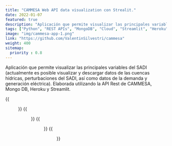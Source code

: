 ```yaml
---
title: "CAMMESA Web API data visualization con Strealit."
date: 2022-01-07
featured: true
description: "Aplicación que permite visualizar las principales variables del SADI, elaborada utilizando la API Rest de CAMMESA, Mongo DB, Heroku y Streamlit."
tags: ["Python", "REST APIs", "MongoDB", "Cloud", "Streamlit", "Heroku", "Energía"]
image: "img/cammesa-app-1.png"
link: "https://github.com/ValentinSilvestri/cammesa"
weight: 400
sitemap:
  priority : 0.8
---
```


Aplicación que permite visualizar las principales variables del SADI (actualmente es posible visualizar y descargar datos de las cuencas hídricas, perturbaciones del SADI, así como datos de la demanda y generación eléctrica). Elaborada utilizando la API Rest de CAMMESA, Mongo DB, Heroku y Streamlit.

{{<figure src="/img/cammesa-app.gif" alt="Cammesa-1" width="100%">}}
{{<figure src="/img/cammesa-app-6.png" alt="Cammesa-2" width="100%">}}
{{<figure src="/img/cammesa-app-5.png" alt="Cammesa-3" width="100%">}}
{{<figure src="/img/cammesa-app-4.png" alt="Cammesa-4" width="100%">}}